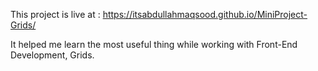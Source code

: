 This project is live at : https://itsabdullahmaqsood.github.io/MiniProject-Grids/

It helped me learn the most useful thing while working with Front-End Development, Grids.
